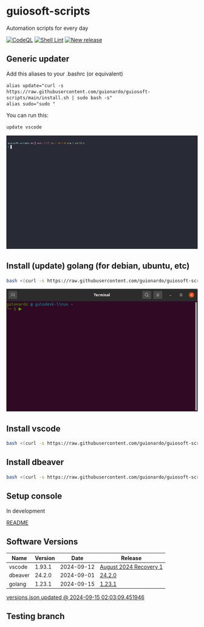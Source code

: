 # guiosoft-scripts

Automation scripts for every day

[![CodeQL](https://github.com/guionardo/guiosoft-scripts/actions/workflows/codeql-analysis.yml/badge.svg)](https://github.com/guionardo/guiosoft-scripts/actions/workflows/codeql-analysis.yml)
[![Shell Lint](https://github.com/guionardo/guiosoft-scripts/actions/workflows/shell.yml/badge.svg)](https://github.com/guionardo/guiosoft-scripts/actions/workflows/shell.yml)
[![New release](https://github.com/guionardo/guiosoft-scripts/actions/workflows/new_release.yml/badge.svg)](https://github.com/guionardo/guiosoft-scripts/actions/workflows/new_release.yml)

## Generic updater

Add this aliases to your .bashrc (or equivalent)

```
alias update="curl -s https://raw.githubusercontent.com/guionardo/guiosoft-scripts/main/install.sh | sudo bash -s"
alias sudo="sudo "
```

You can run this:

```bash
update vscode
```

![vscode](docs/vscode.gif)


## Install (update) golang (for debian, ubuntu, etc)

```bash
bash <(curl -s https://raw.githubusercontent.com/guionardo/guiosoft-scripts/main/install_golang.sh)
```

![install-golang](docs/install_golang.gif)

## Install vscode

```bash
bash <(curl -s https://raw.githubusercontent.com/guionardo/guiosoft-scripts/main/install_vscode.sh)
```

## Install dbeaver

```bash
bash <(curl -s https://raw.githubusercontent.com/guionardo/guiosoft-scripts/main/install_dbeaver.sh)
```

## Setup console

In development

[README](terminal_setup/README.md)

## Software Versions

| Name | Version | Date | Release |
|------|---------|------|---------|
| vscode | 1.93.1 | 2024-09-12 | [August 2024 Recovery 1](https://code.visualstudio.com/sha/download?build=stable&os=linux-deb-x64) |
| dbeaver | 24.2.0 | 2024-09-01 | [24.2.0](https://dbeaver.io/files/dbeaver-ce_latest_amd64.deb) |
| golang | 1.23.1 | 2024-09-15 | [1.23.1](https://golang.org/dl/go1.23.1.linux-amd64.tar.gz) |

[versions.json updated @ 2024-09-15 02:03:09.451946](versions.json)


## Testing branch